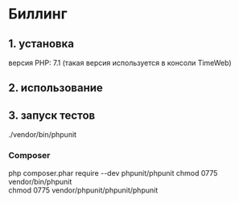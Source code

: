 # Биллинг
## 1. установка
версия PHP: 7.1 (такая версия используется в консоли TimeWeb)

## 2. использование

## 3. запуск тестов 
./vendor/bin/phpunit

### Composer
php composer.phar require --dev phpunit/phpunit
chmod 0775 vendor/bin/phpunit  
chmod 0775 vendor/phpunit/phpunit/phpunit  